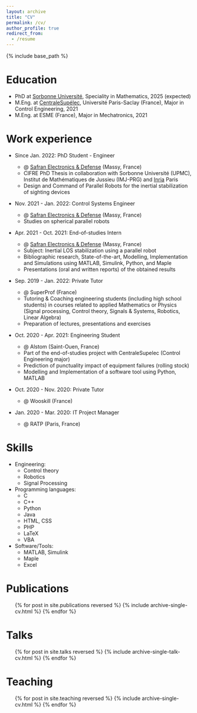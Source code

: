 ```yaml
---
layout: archive
title: "CV"
permalink: /cv/
author_profile: true
redirect_from:
  - /resume
---
```


{% include base_path %}

Education
======
* PhD at [Sorbonne Université](https://www.sorbonne-universite.fr/en), Speciality in Mathematics, 2025 (expected)
* M.Eng. at [CentraleSupélec](https://www.centralesupelec.fr/en), Université Paris-Saclay (France), Major in Control Engineering, 2021
* M.Eng. at ESME (France), Major in Mechatronics, 2021

Work experience
======
* Since Jan. 2022: PhD Student - Engineer
  * @ [Safran Electronics & Defense](https://www.safran-group.com/fr/societes/safran-electronics-defense) (Massy, France)
  * CIFRE PhD Thesis in collaboration with Sorbonne Université (UPMC), Institut de Mathématiques de Jussieu (IMJ-PRG) and [Inria](https://www.inria.fr/en/) Paris
  * Design and Command of Parallel Robots for the inertial stabilization of sighting devices
 
* Nov. 2021 - Jan. 2022: Control Systems Engineer
  * @ [Safran Electronics & Defense](https://www.safran-group.com/fr/societes/safran-electronics-defense) (Massy, France)
  * Studies on spherical parallel robots
 
* Apr. 2021 - Oct. 2021: End-of-studies Intern
  * @ [Safran Electronics & Defense](https://www.safran-group.com/fr/societes/safran-electronics-defense) (Massy, France)
  * Subject: Inertial LOS stabilization using a parallel robot
  * Bibliographic research, State-of-the-art, Modelling, Implementation and Simulations using MATLAB, Simulink, Python, and Maple
  * Presentations (oral and written reports) of the obtained results
 
* Sep. 2019 - Jan. 2022: Private Tutor
  * @ SuperProf (France)
  * Tutoring & Coaching engineering students (including high school students) in courses related to applied Mathematics or Physics (Signal processing, Control theory, Signals & Systems, Robotics, Linear Algebra)
  * Preparation of lectures, presentations and exercises
 
* Oct. 2020 - Apr. 2021: Engineering Student
  * @ Alstom (Saint-Ouen, France)
  * Part of the end-of-studies project with CentraleSupelec (Control Engineering major)
  * Prediction of punctuality impact of equipment failures (rolling stock)
  * Modelling and Implementation of a software tool using Python, MATLAB
 
* Oct. 2020 - Nov. 2020: Private Tutor
  * @ Wooskill (France)
 
* Jan. 2020 - Mar. 2020: IT Project Manager
  * @ RATP (Paris, France)
  
Skills
======
* Engineering:
  * Control theory
  * Robotics
  * Signal Processing
* Programming languages:
  * C
  * C++
  * Python
  * Java
  * HTML, CSS
  * PHP
  * LaTeX
  * VBA
* Software/Tools:
  * MATLAB, Simulink
  * Maple
  * Excel

Publications
======
  <ul>{% for post in site.publications reversed %}
    {% include archive-single-cv.html %}
  {% endfor %}</ul>
  
Talks
======
  <ul>{% for post in site.talks reversed %}
    {% include archive-single-talk-cv.html  %}
  {% endfor %}</ul>
  
Teaching
======
  <ul>{% for post in site.teaching reversed %}
    {% include archive-single-cv.html %}
  {% endfor %}</ul>
